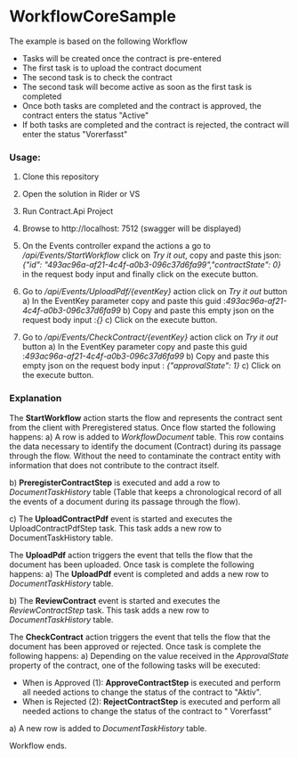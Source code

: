 # WorkflowCoreSample

The example is based on the following Workflow

* Tasks will be created once the contract is pre-entered 
* The first task is to upload the contract document 
* The second task is to check the contract 
* The second task will become active as soon as the first task is completed 
* Once both tasks are completed and the contract is approved, the contract enters the status "Active" 
* If both tasks are completed and the contract is rejected, the contract will enter the status "Vorerfasst"



### Usage:
1.	Clone this repository
2.	Open the solution in Rider or VS
3.	Run Contract.Api Project
4.	Browse to http://localhost: 7512 (swagger will be displayed)
5.	On the Events controller expand the actions a go to */api/Events/StartWorkflow*
click on *Try it out*, copy and paste this json: 
*{"id": "493ac96a-af21-4c4f-a0b3-096c37d6fa99","contractState": 0}*
 in the request body input and finally click on the execute button.

6.	Go to */api/Events/UploadPdf/{eventKey}*  action click on *Try it out* button
a) In the EventKey parameter copy and paste this guid :*493ac96a-af21-4c4f-a0b3-096c37d6fa99*
b) Copy and paste this empty json on the request body input :*{}*
c) Click on the execute button.

7.	Go to */api/Events/CheckContract/{eventKey}* action click on *Try it out* button
a) In the EventKey parameter copy and paste this guid :*493ac96a-af21-4c4f-a0b3-096c37d6fa99*
b) Copy and paste this empty json on the request body input : *{"approvalState": 1}*
c) Click on the execute button.



### Explanation
The **StartWorkflow** action starts the flow and represents the contract sent from the client with Preregistered status. Once flow started the following happens:
a)	A row is added to *WorkflowDocument* table. This row contains the data necessary to identify the document (Contract) during its passage through the flow. Without the need to contaminate the contract entity with information that does not contribute to the contract itself.

b)	**PreregisterContractStep** is executed and add a row to *DocumentTaskHistory* table (Table that keeps a chronological record of all the events of a document during its passage through the flow).

c)	The **UploadContractPdf** event is started and executes the UploadContractPdfStep task. This task adds a new row to DocumentTaskHistory table.



The  **UploadPdf** action triggers the event that tells the flow that the document has been uploaded. Once task is complete the following happens:
a)	The **UploadPdf** event is completed and adds a new row to *DocumentTaskHistory* table.

b)	The **ReviewContract** event is started and executes the *ReviewContractStep* task. This task adds a new row to *DocumentTaskHistory* table.



The  **CheckContract** action triggers the event that tells the flow that the document has been approved or rejected. Once task is complete the following happens:
a)	Depending on the value received in the *ApprovalState* property of the contract, one of the following tasks will be executed:
* When is Approved (1): **ApproveContractStep** is executed and perform all needed actions to change the status of the contract to "Aktiv".
* When is Rejected (2): **RejectContractStep** is executed and perform all needed actions to change the status of the contract to " Vorerfasst"

a)	A new row is added to *DocumentTaskHistory* table.

Workflow ends.
